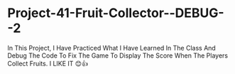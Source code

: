 # Project-41-Fruit-Collector--DEBUG--2
In This Project, I Have Practiced What I Have Learned In The Class And Debug The Code To Fix The Game To Display The Score When The Players Collect Fruits. I LIKE IT 😊👍
